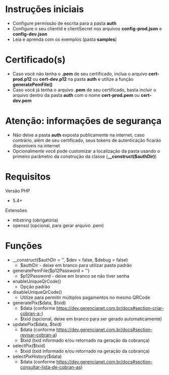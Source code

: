 # Instruções iniciais
- Configure permissão de escrita para a pasta **auth**
- Configure o seu clientId e clientSecret nos arquivos **config-prod.json** e **config-dev.json**
- Leia e aprenda com os exemplos (pasta **samples**)

# Certificado(s)
- Caso você não tenha o **.pem** de seu certificado, inclua o arquivo **cert-prod.p12** ou **cert-dev.p12** na pasta **auth** e utilize a função **generatePemFile()**
- Caso você já tenha o arquivo **.pem** de seu certificado, basta incluir o arquivo dentro da pasta **auth** com o nome **cert-prod.pem** ou **cert-dev.pem**

# Atenção: informações de segurança
- Não deixe a pasta **auth** exposta publicamente na internet, caso contrário, além de seu certificado, seus tokens de autenticação ficarão disponíveis na internet
- Opcionalmente você pode customizar a localização da pasta usando o primeiro parâmetro da construção da classe (**__construct($authDir)**)

# Requisitos
Versão PHP
- 5.4+

Extensões
- mbstring (obrigatória)
- openssl (opcional, para gerar arquivo .pem)

# Funções
- __construct($authDir = '', $dev = false, $debug = false)
  - $authDir - deixe em branco para utilizar pasta padrão
- generatePemFile($p12Password = '')
  - $p12Password - deixe em branco se não tiver senha
- enableUniqueQrCode()
  - Opção padrão
- disableUniqueQrCode()
  - Utilize para permitir múltiplos pagamentos no mesmo QRCode
- generatePix($data, $txid)
  - $data (conforme https://dev.gerencianet.com.br/docs#section-criar-cobran-a-)
  - $txid (opcional, deixe em branco para ser gerado automaticamente)
- updatePix($data, $txid)
  - $data (conforme https://dev.gerencianet.com.br/docs#section-revisar-cobran-a)
  - $txid (txid informado e/ou retornado na geração da cobrança)
- selectPix($txid)
  - $txid (txid informado e/ou retornado na geração da cobrança)
- selectPixHistory($data)
  - $data (conforme https://dev.gerencianet.com.br/docs#section-consultar-lista-de-cobran-as)